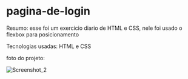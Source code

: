 # pagina-de-login
Resumo: esse foi um exercicio diario de HTML e CSS, nele foi usado o flexbox para posicionamento

Tecnologias usadas: HTML e CSS

foto do projeto: 

![Screenshot_2](https://user-images.githubusercontent.com/119339116/228060517-d358e54b-9326-4bb7-b75b-8cfa1e5794c0.png)
